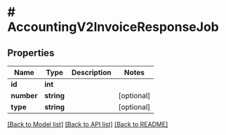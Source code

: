 # # AccountingV2InvoiceResponseJob

## Properties

Name | Type | Description | Notes
------------ | ------------- | ------------- | -------------
**id** | **int** |  |
**number** | **string** |  | [optional]
**type** | **string** |  | [optional]

[[Back to Model list]](../../README.md#models) [[Back to API list]](../../README.md#endpoints) [[Back to README]](../../README.md)
